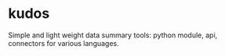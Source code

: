 # kudos
Simple and light weight data summary tools: python module, api, connectors for various languages.
